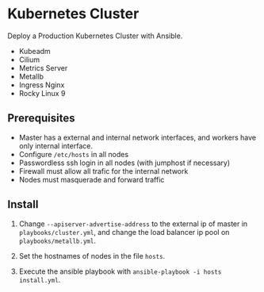 # Kubernetes Cluster

Deploy a Production Kubernetes Cluster with Ansible.

- Kubeadm
- Cilium
- Metrics Server
- Metallb
- Ingress Nginx
- Rocky Linux 9

## Prerequisites

- Master has a external and internal network interfaces, and workers have only internal interface.
- Configure `/etc/hosts` in all nodes
- Passwordless ssh login in all nodes (with jumphost if necessary)
- Firewall must allow all trafic for the internal network
- Nodes must masquerade and forward traffic

## Install

1. Change `--apiserver-advertise-address` to the external ip of master in `playbooks/cluster.yml`, and change the load balancer ip pool on `playbooks/metallb.yml`.

2. Set the hostnames of nodes in the file `hosts`.

3. Execute the ansible playbook with `ansible-playbook -i hosts install.yml`.